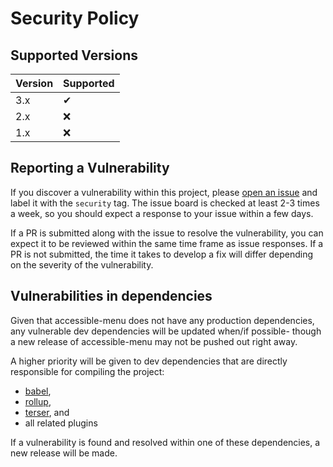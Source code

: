 # Security Policy

## Supported Versions

| Version | Supported          |
| ------- | ------------------ |
| 3.x     | ✔                  |
| 2.x     | :x:                |
| 1.x     | :x:                |

## Reporting a Vulnerability

If you discover a vulnerability within this project, please [open an issue](https://github.com/NickDJM/accessible-menu/issues/new) and label it with the `security` tag. The issue board is checked at least 2-3 times a week, so you should expect a response to your issue within a few days.

If a PR is submitted along with the issue to resolve the vulnerability, you can expect it to be reviewed within the same time frame as issue responses. If a PR is not submitted, the time it takes to develop a fix will differ depending on the severity of the vulnerability.

## Vulnerabilities in dependencies

Given that accessible-menu does not have any production dependencies, any vulnerable dev dependencies will be updated when/if possible- though a new release of accessible-menu may not be pushed out right away.

A higher priority will be given to dev dependencies that are directly responsible for compiling the project:

- [babel](https://github.com/babel/babel),
- [rollup](https://github.com/rollup/rollup),
- [terser](https://github.com/terser/terser), and
- all related plugins

If a vulnerability is found and resolved within one of these dependencies, a new release will be made.
